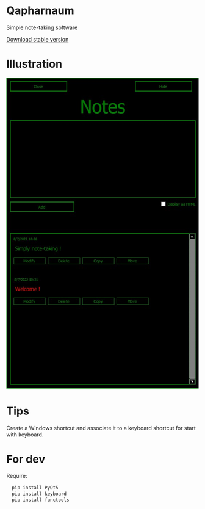 # Qapharnaum
Simple note-taking software

[Download stable version](https://github.com/SultanRancho/Qnote/raw/main/note.exe)
# Illustration
![This is an image](screenshot.jpg)

# Tips
Create a Windows shortcut and associate it to a keyboard shortcut for start with keyboard.

# For dev
Require:
```shell
  pip install PyQt5
  pip install keyboard
  pip install functools
```

